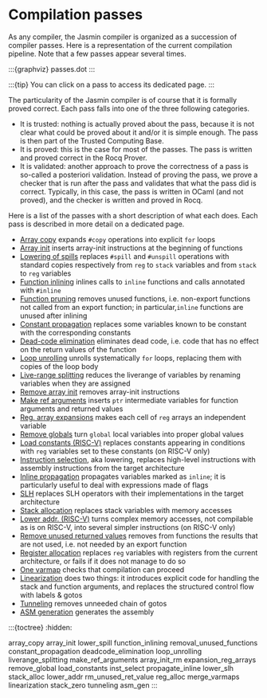 # Compilation passes

As any compiler, the Jasmin compiler is organized as a succession of compiler
passes. Here is a representation of the current compilation pipeline. Note
that a few passes appear several times.

:::{graphviz} passes.dot
:::

:::{tip}
You can click on a pass to access its dedicated page.
:::

The particularity of the Jasmin compiler is of course that it is formally
proved correct. Each pass falls into one of the three following categories.
- It is trusted: nothing is actually proved about the pass, because it is
  not clear what could be proved about it and/or it is simple enough.
  The pass is then part of the Trusted Computing Base.
- It is proved: this is the case for most of the passes. The pass is written
  and proved correct in the Rocq Prover.
- It is validated: another approach to prove the correctness of a pass is
  so-called a posteriori validation. Instead of proving the pass, we prove
  a checker that is run after the pass and validates that what the pass did
  is correct. Typically, in this case, the pass is written in OCaml (and not
  proved), and the checker is written and proved in Rocq.

Here is a list of the passes with a short description of what each does.
Each pass is described in more detail on a dedicated page.

- [Array copy](array_copy) expands `#copy` operations into explicit `for` loops
- [Array init](array_init) inserts array-init instructions at the beginning of functions
- [Lowering of spills](lower_spill) replaces `#spill` and `#unspill` operations
  with standard copies respectively from `reg` to `stack` variables and from `stack`
  to `reg` variables
- [Function inlining](function_inlining) inlines calls to `inline` functions
  and calls annotated with `#inline`
- [Function pruning](removal_unused_functions)
  removes unused functions, i.e. non-export functions not called from an export
  function; in particular,`inline` functions are unused after inlining
- [Constant propagation](constant_propagation) replaces some variables known
  to be constant with the corresponding constants
- [Dead-code elimination](deadcode_elimination) eliminates dead code, i.e. code
  that has no effect on the return values of the function
- [Loop unrolling](loop_unrolling) unrolls systematically `for` loops,
  replacing them with copies of the loop body
- [Live-range splitting](liverange_splitting) reduces the liverange of
  variables by renaming variables when they are assigned
- [Remove array init](array_init_rm) removes array-init instructions
- [Make ref arguments](make_ref_arguments)
  inserts `ptr` intermediate variables for function arguments and returned values
- [Reg. array expansions](expansion_reg_arrays)
  makes each cell of `reg` arrays an independent variable
- [Remove globals](remove_global) turn `global` local variables into proper global values
- [Load constants (RISC-V)](load_constants) replaces constants appearing in
  conditions with `reg` variables set to these constants (on RISC-V only)
- [Instruction selection](inst_select), aka lowering, replaces high-level
  instructions with assembly instructions from the target architecture
- [Inline propagation](propagate_inline) propagates variables marked as `inline`;
  it is particularly useful to deal with expressions made of flags
- [SLH](lower_slh) replaces SLH operators with their implementations in the
  target architecture
- [Stack allocation](stack_alloc) replaces stack variables with memory accesses
- [Lower addr. (RISC-V)](lower_addr) turns complex memory accesses, not compilable
  as is on RISC-V, into several simpler instructions (on RISC-V only)
- [Remove unused returned values](rm_unused_ret_value)
  removes from functions the results that are not used, i.e. not needed by an
  export function
- [Register allocation](reg_alloc) replaces `reg` variables with registers
  from the current architecture, or fails if it does not manage to do so
- [One varmap](merge_varmaps) checks that compilation can proceed
- [Linearization](linearization) does two things: it introduces explicit code
  for handling the stack and function arguments, and replaces the structured
  control flow with labels & gotos
- [Tunneling](tunneling) removes unneeded chain of gotos
- [ASM generation](asm_gen) generates the assembly

:::{toctree}
:hidden:

array_copy
array_init
lower_spill
function_inlining
removal_unused_functions
constant_propagation
deadcode_elimination
loop_unrolling
liverange_splitting
make_ref_arguments
array_init_rm
expansion_reg_arrays
remove_global
load_constants
inst_select
propagate_inline
lower_slh
stack_alloc
lower_addr
rm_unused_ret_value
reg_alloc
merge_varmaps
linearization
stack_zero
tunneling
asm_gen
:::
